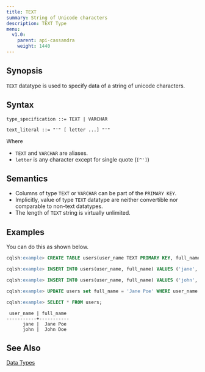 ```yaml
---
title: TEXT
summary: String of Unicode characters
description: TEXT Type
menu:
  v1.0:
    parent: api-cassandra
    weight: 1440
---
```


## Synopsis
`TEXT` datatype is used to specify data of a string of unicode characters.

## Syntax
```
type_specification ::= TEXT | VARCHAR

text_literal ::= "'" [ letter ...] "'"
```

Where 

- `TEXT` and `VARCHAR` are aliases.
- `letter` is any character except for single quote (`[^']`)

## Semantics

- Columns of type `TEXT` or `VARCHAR` can be part of the `PRIMARY KEY`.
- Implicitly, value of type `TEXT` datatype are neither convertible nor comparable to non-text datatypes.
- The length of `TEXT` string is virtually unlimited.

## Examples

You can do this as shown below.

```sql
cqlsh:example> CREATE TABLE users(user_name TEXT PRIMARY KEY, full_name VARCHAR);
```

```sql
cqlsh:example> INSERT INTO users(user_name, full_name) VALUES ('jane', 'Jane Doe');
```

```sql
cqlsh:example> INSERT INTO users(user_name, full_name) VALUES ('john', 'John Doe');
```

```sql
cqlsh:example> UPDATE users set full_name = 'Jane Poe' WHERE user_name = 'jane';
```

```sql
cqlsh:example> SELECT * FROM users;
```

```
 user_name | full_name
-----------+-----------
      jane |  Jane Poe
      john |  John Doe
```

## See Also

[Data Types](..#datatypes)
